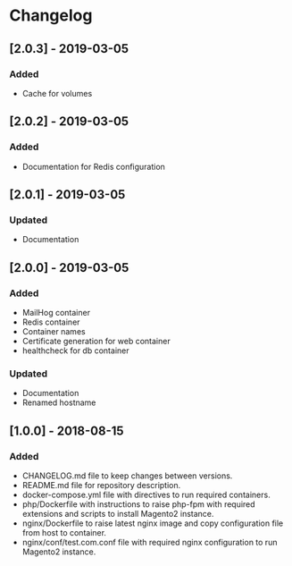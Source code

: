 # Changelog

## [2.0.3] - 2019-03-05
### Added
- Cache for volumes

## [2.0.2] - 2019-03-05
### Added
- Documentation for Redis configuration


## [2.0.1] - 2019-03-05
### Updated
- Documentation


## [2.0.0] - 2019-03-05
### Added
- MailHog container
- Redis container
- Container names
- Certificate generation for web container
- healthcheck for db container

### Updated
- Documentation
- Renamed hostname


## [1.0.0] - 2018-08-15
### Added
- CHANGELOG.md file to keep changes between versions.
- README.md file for repository description.
- docker-compose.yml file with directives to run required containers.
- php/Dockerfile with instructions to raise php-fpm with required extensions and scripts to install Magento2 instance.
- nginx/Dockerfile to raise latest nginx image and copy configuration file from host to container.
- nginx/conf/test.com.conf file with required nginx configuration to run Magento2 instance.
